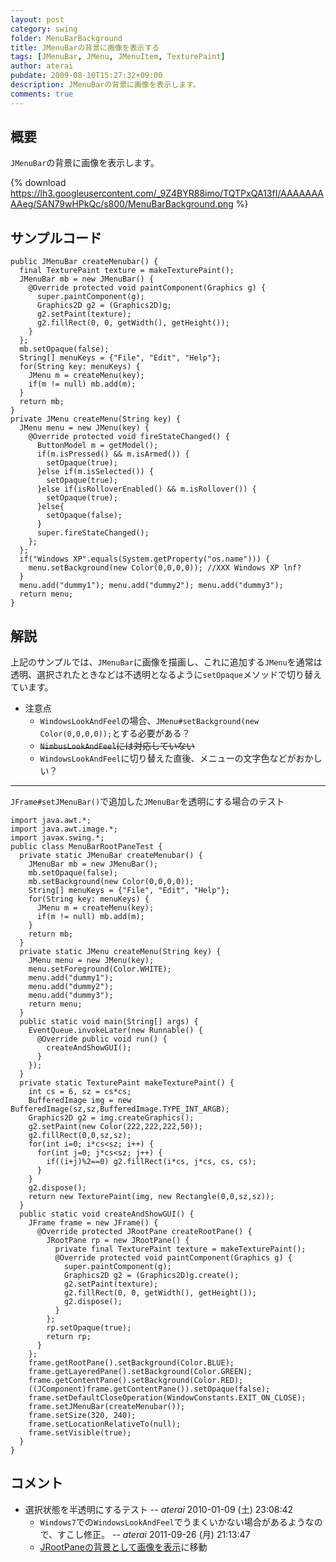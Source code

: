 ```yaml
---
layout: post
category: swing
folder: MenuBarBackground
title: JMenuBarの背景に画像を表示する
tags: [JMenuBar, JMenu, JMenuItem, TexturePaint]
author: aterai
pubdate: 2009-08-10T15:27:32+09:00
description: JMenuBarの背景に画像を表示します。
comments: true
---
```

## 概要
`JMenuBar`の背景に画像を表示します。

{% download https://lh3.googleusercontent.com/_9Z4BYR88imo/TQTPxQA13fI/AAAAAAAAAeg/SAN79wHPkQc/s800/MenuBarBackground.png %}

## サンプルコード
<pre class="prettyprint"><code>public JMenuBar createMenubar() {
  final TexturePaint texture = makeTexturePaint();
  JMenuBar mb = new JMenuBar() {
    @Override protected void paintComponent(Graphics g) {
      super.paintComponent(g);
      Graphics2D g2 = (Graphics2D)g;
      g2.setPaint(texture);
      g2.fillRect(0, 0, getWidth(), getHeight());
    }
  };
  mb.setOpaque(false);
  String[] menuKeys = {"File", "Edit", "Help"};
  for(String key: menuKeys) {
    JMenu m = createMenu(key);
    if(m != null) mb.add(m);
  }
  return mb;
}
private JMenu createMenu(String key) {
  JMenu menu = new JMenu(key) {
    @Override protected void fireStateChanged() {
      ButtonModel m = getModel();
      if(m.isPressed() &amp;&amp; m.isArmed()) {
        setOpaque(true);
      }else if(m.isSelected()) {
        setOpaque(true);
      }else if(isRolloverEnabled() &amp;&amp; m.isRollover()) {
        setOpaque(true);
      }else{
        setOpaque(false);
      }
      super.fireStateChanged();
    };
  };
  if("Windows XP".equals(System.getProperty("os.name"))) {
    menu.setBackground(new Color(0,0,0,0)); //XXX Windows XP lnf?
  }
  menu.add("dummy1"); menu.add("dummy2"); menu.add("dummy3");
  return menu;
}
</code></pre>

## 解説
上記のサンプルでは、`JMenuBar`に画像を描画し、これに追加する`JMenu`を通常は透明、選択されたときなどは不透明となるように`setOpaque`メソッドで切り替えています。

- 注意点
    - `WindowsLookAndFeel`の場合、`JMenu#setBackground(new Color(0,0,0,0));`とする必要がある？
    - ~~`NimbusLookAndFeel`には対応していない~~
    - `WindowsLookAndFeel`に切り替えた直後、メニューの文字色などがおかしい？

<!-- dummy comment line for breaking list -->

- - - -
`JFrame#setJMenuBar()`で追加した`JMenuBar`を透明にする場合のテスト

<pre class="prettyprint"><code>import java.awt.*;
import java.awt.image.*;
import javax.swing.*;
public class MenuBarRootPaneTest {
  private static JMenuBar createMenubar() {
    JMenuBar mb = new JMenuBar();
    mb.setOpaque(false);
    mb.setBackground(new Color(0,0,0,0));
    String[] menuKeys = {"File", "Edit", "Help"};
    for(String key: menuKeys) {
      JMenu m = createMenu(key);
      if(m != null) mb.add(m);
    }
    return mb;
  }
  private static JMenu createMenu(String key) {
    JMenu menu = new JMenu(key);
    menu.setForeground(Color.WHITE);
    menu.add("dummy1");
    menu.add("dummy2");
    menu.add("dummy3");
    return menu;
  }
  public static void main(String[] args) {
    EventQueue.invokeLater(new Runnable() {
      @Override public void run() {
        createAndShowGUI();
      }
    });
  }
  private static TexturePaint makeTexturePaint() {
    int cs = 6, sz = cs*cs;
    BufferedImage img = new BufferedImage(sz,sz,BufferedImage.TYPE_INT_ARGB);
    Graphics2D g2 = img.createGraphics();
    g2.setPaint(new Color(222,222,222,50));
    g2.fillRect(0,0,sz,sz);
    for(int i=0; i*cs&lt;sz; i++) {
      for(int j=0; j*cs&lt;sz; j++) {
        if((i+j)%2==0) g2.fillRect(i*cs, j*cs, cs, cs);
      }
    }
    g2.dispose();
    return new TexturePaint(img, new Rectangle(0,0,sz,sz));
  }
  public static void createAndShowGUI() {
    JFrame frame = new JFrame() {
      @Override protected JRootPane createRootPane() {
        JRootPane rp = new JRootPane() {
          private final TexturePaint texture = makeTexturePaint();
          @Override protected void paintComponent(Graphics g) {
            super.paintComponent(g);
            Graphics2D g2 = (Graphics2D)g.create();
            g2.setPaint(texture);
            g2.fillRect(0, 0, getWidth(), getHeight());
            g2.dispose();
          }
        };
        rp.setOpaque(true);
        return rp;
      }
    };
    frame.getRootPane().setBackground(Color.BLUE);
    frame.getLayeredPane().setBackground(Color.GREEN);
    frame.getContentPane().setBackground(Color.RED);
    ((JComponent)frame.getContentPane()).setOpaque(false);
    frame.setDefaultCloseOperation(WindowConstants.EXIT_ON_CLOSE);
    frame.setJMenuBar(createMenubar());
    frame.setSize(320, 240);
    frame.setLocationRelativeTo(null);
    frame.setVisible(true);
  }
}
</code></pre>

## コメント
- 選択状態を半透明にするテスト -- *aterai* 2010-01-09 (土) 23:08:42
    - `Windows7`での`WindowsLookAndFeel`でうまくいかない場合があるようなので、すこし修正。 -- *aterai* 2011-09-26 (月) 21:13:47
    - [JRootPaneの背景として画像を表示](http://ateraimemo.com/Swing/RootPaneBackground.html)に移動

<!-- dummy comment line for breaking list -->
